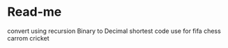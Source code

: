 # Read-me
convert using recursion Binary to Decimal
shortest code use for
fifa
chess
carrom
cricket
